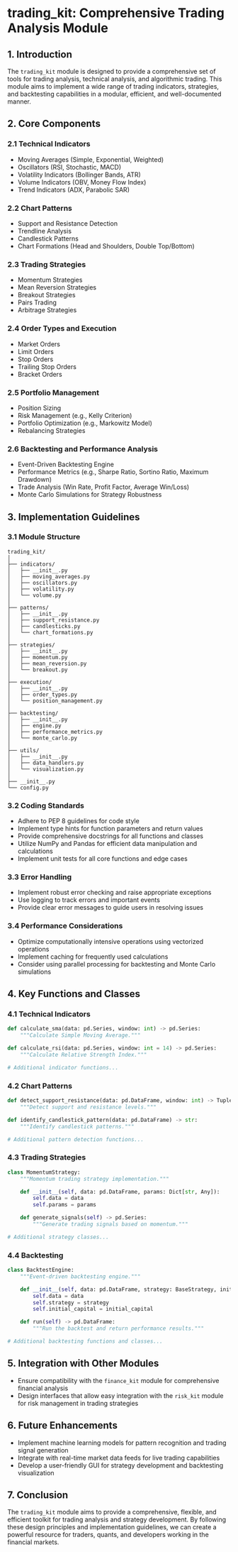 # trading_kit: Comprehensive Trading Analysis Module

## 1. Introduction

The `trading_kit` module is designed to provide a comprehensive set of tools for trading analysis, technical analysis, and algorithmic trading. This module aims to implement a wide range of trading indicators, strategies, and backtesting capabilities in a modular, efficient, and well-documented manner.

## 2. Core Components

### 2.1 Technical Indicators

- Moving Averages (Simple, Exponential, Weighted)
- Oscillators (RSI, Stochastic, MACD)
- Volatility Indicators (Bollinger Bands, ATR)
- Volume Indicators (OBV, Money Flow Index)
- Trend Indicators (ADX, Parabolic SAR)

### 2.2 Chart Patterns

- Support and Resistance Detection
- Trendline Analysis
- Candlestick Patterns
- Chart Formations (Head and Shoulders, Double Top/Bottom)

### 2.3 Trading Strategies

- Momentum Strategies
- Mean Reversion Strategies
- Breakout Strategies
- Pairs Trading
- Arbitrage Strategies

### 2.4 Order Types and Execution

- Market Orders
- Limit Orders
- Stop Orders
- Trailing Stop Orders
- Bracket Orders

### 2.5 Portfolio Management

- Position Sizing
- Risk Management (e.g., Kelly Criterion)
- Portfolio Optimization (e.g., Markowitz Model)
- Rebalancing Strategies

### 2.6 Backtesting and Performance Analysis

- Event-Driven Backtesting Engine
- Performance Metrics (e.g., Sharpe Ratio, Sortino Ratio, Maximum Drawdown)
- Trade Analysis (Win Rate, Profit Factor, Average Win/Loss)
- Monte Carlo Simulations for Strategy Robustness

## 3. Implementation Guidelines

### 3.1 Module Structure

```
trading_kit/
│
├── indicators/
│   ├── __init__.py
│   ├── moving_averages.py
│   ├── oscillators.py
│   ├── volatility.py
│   └── volume.py
│
├── patterns/
│   ├── __init__.py
│   ├── support_resistance.py
│   ├── candlesticks.py
│   └── chart_formations.py
│
├── strategies/
│   ├── __init__.py
│   ├── momentum.py
│   ├── mean_reversion.py
│   └── breakout.py
│
├── execution/
│   ├── __init__.py
│   ├── order_types.py
│   └── position_management.py
│
├── backtesting/
│   ├── __init__.py
│   ├── engine.py
│   ├── performance_metrics.py
│   └── monte_carlo.py
│
├── utils/
│   ├── __init__.py
│   ├── data_handlers.py
│   └── visualization.py
│
├── __init__.py
└── config.py
```

### 3.2 Coding Standards

- Adhere to PEP 8 guidelines for code style
- Implement type hints for function parameters and return values
- Provide comprehensive docstrings for all functions and classes
- Utilize NumPy and Pandas for efficient data manipulation and calculations
- Implement unit tests for all core functions and edge cases

### 3.3 Error Handling

- Implement robust error checking and raise appropriate exceptions
- Use logging to track errors and important events
- Provide clear error messages to guide users in resolving issues

### 3.4 Performance Considerations

- Optimize computationally intensive operations using vectorized operations
- Implement caching for frequently used calculations
- Consider using parallel processing for backtesting and Monte Carlo simulations

## 4. Key Functions and Classes

### 4.1 Technical Indicators

```python
def calculate_sma(data: pd.Series, window: int) -> pd.Series:
    """Calculate Simple Moving Average."""

def calculate_rsi(data: pd.Series, window: int = 14) -> pd.Series:
    """Calculate Relative Strength Index."""

# Additional indicator functions...
```

### 4.2 Chart Patterns

```python
def detect_support_resistance(data: pd.DataFrame, window: int) -> Tuple[float, float]:
    """Detect support and resistance levels."""

def identify_candlestick_pattern(data: pd.DataFrame) -> str:
    """Identify candlestick patterns."""

# Additional pattern detection functions...
```

### 4.3 Trading Strategies

```python
class MomentumStrategy:
    """Momentum trading strategy implementation."""

    def __init__(self, data: pd.DataFrame, params: Dict[str, Any]):
        self.data = data
        self.params = params

    def generate_signals(self) -> pd.Series:
        """Generate trading signals based on momentum."""

# Additional strategy classes...
```

### 4.4 Backtesting

```python
class BacktestEngine:
    """Event-driven backtesting engine."""

    def __init__(self, data: pd.DataFrame, strategy: BaseStrategy, initial_capital: float):
        self.data = data
        self.strategy = strategy
        self.initial_capital = initial_capital

    def run(self) -> pd.DataFrame:
        """Run the backtest and return performance results."""

# Additional backtesting functions and classes...
```

## 5. Integration with Other Modules

- Ensure compatibility with the `finance_kit` module for comprehensive financial analysis
- Design interfaces that allow easy integration with the `risk_kit` module for risk management in trading strategies

## 6. Future Enhancements

- Implement machine learning models for pattern recognition and trading signal generation
- Integrate with real-time market data feeds for live trading capabilities
- Develop a user-friendly GUI for strategy development and backtesting visualization

## 7. Conclusion

The `trading_kit` module aims to provide a comprehensive, flexible, and efficient toolkit for trading analysis and strategy development. By following these design principles and implementation guidelines, we can create a powerful resource for traders, quants, and developers working in the financial markets.